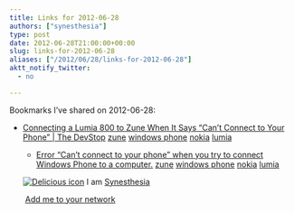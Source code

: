 ```yaml
---
title: Links for 2012-06-28
authors: ["synesthesia"]
type: post
date: 2012-06-28T21:00:00+00:00
slug: links-for-2012-06-28 
aliases: ["/2012/06/28/links-for-2012-06-28"]
aktt_notify_twitter:
  - no

---
```

Bookmarks I&#8217;ve shared on 2012-06-28:

  * [Connecting a Lumia 800 to Zune When It Says &ldquo;Can&rsquo;t Connect to Your Phone&rdquo; | The DevStop][1] 
    [zune][2] [windows phone][3] [nokia][4] [lumia][5] </li> 
    
      * [Error &ldquo;Can&rsquo;t connect to your phone&rdquo; when you try to connect Windows Phone to a computer.][6] 
        [zune][2] [windows phone][3] [nokia][4] [lumia][5] </li> </ul> 
        
        <p class="deliciouslink">
          <a href="https://del.icio.us/synesthesia" title="See all my bookmarks on del.icio.us"><img src="https://www.synesthesia.co.uk/images/deliciousicon.jpg" alt="Delicious icon" /></a>&nbsp;I am <a href="https://del.icio.us/synesthesia" title="See all my bookmarks on del.icio.us">Synesthesia</a>
        </p>
        
        <p class="deliciouslink">
          <a href="https://del.icio.us/network?add=synesthesia" title="Add me to your del.icio.us network"><img src="https://www.synesthesia.co.uk/images/add.gif" alt="" /></a>&nbsp;<a href="https://del.icio.us/network?add=synesthesia" title="Add me to your del.icio.us network">Add me to your network</a>
        </p>

 [1]: https://thedevstop.wordpress.com/2012/03/12/connecting-a-lumia-800-to-zune-when-it-says-cant-connect-to-your-phone/
 [2]: https://www.delicious.com/synesthesia/zune
 [3]: https://www.delicious.com/synesthesia/windows+phone
 [4]: https://www.delicious.com/synesthesia/nokia
 [5]: https://www.delicious.com/synesthesia/lumia
 [6]: https://support.microsoft.com/kb/2468307